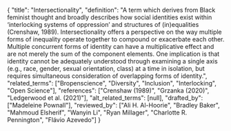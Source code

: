 {
    "title": "Intersectionality",
    "definition": "A term which derives from Black feminist thought and broadly describes how social identities exist within ‘interlocking systems of oppression’ and structures of (in)equalities (Crenshaw, 1989). Intersectionality offers a perspective on the way multiple forms of inequality operate together to compound or exacerbate each other. Multiple concurrent forms of identity can have a multiplicative effect and are not merely the sum of the component elements. One implication is that identity cannot be adequately understood through examining a single axis (e.g., race, gender, sexual orientation, class) at a time in isolation, but requires simultaneous consideration of overlapping forms of identity.",
    "related_terms": ["Bropenscience", "Diversity", "Inclusion", "Interlocking", "Open Science"],
    "references": ["Crenshaw (1989)", "Grzanka (2020)", "Ledgerwood et al. (2021)"],
    "alt_related_terms": [null],
    "drafted_by": ["Madeleine Pownall"],
    "reviewed_by": ["Ali H. Al-Hoorie", "Bradley Baker", "Mahmoud Elsherif", "Wanyin Li", "Ryan Millager", "Charlotte R. Pennington", "Flávio Azevedo"]
  }
